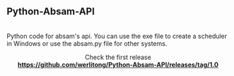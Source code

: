 ## Python-Absam-API
<br/>
Python code for absam's api. You can use the exe file to create a scheduler in Windows or use the absam.py file for other systems.
<p align="center">
  Check the first release 
  <br/>
  <a href="https://github.com/othneildrew/Best-README-Template"><strong>https://github.com/werlitong/Python-Absam-API/releases/tag/1.0</strong></a>
</p>
